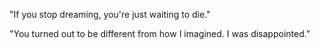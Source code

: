 "If you stop dreaming, you're just waiting to die."

"You turned out to be different from how I imagined. I was disappointed."